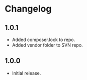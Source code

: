 # Changelog #

## 1.0.1 ##
* Added composer.lock to repo.  
* Added vendor folder to SVN repo.  

## 1.0.0 ##
* Initial release.
